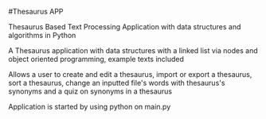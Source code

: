 #Thesaurus APP

Thesaurus Based Text Processing Application with data structures and algorithms in Python

A Thesaurus application with data structures with a linked list via nodes and object oriented programming, example texts included

Allows a user to create and edit a thesaurus, import or export a thesaurus, sort a thesaurus, change an inputted file's words with thesaurus's synonyms and a quiz on synonyms in a thesaurus

Application is started by using python on main.py
